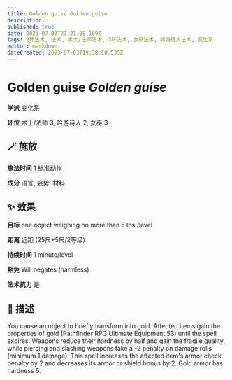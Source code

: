 ```yaml
---
title: Golden guise Golden guise
description: 
published: true
date: 2023-07-03T21:21:08.169Z
tags: 2环法术, 法术, 术士/法师法术, 3环法术, 女巫法术, 吟游诗人法术, 变化系
editor: markdown
dateCreated: 2023-07-03T19:38:18.535Z
---
```


# **Golden guise** *Golden guise*

**学派** 变化系 

**环位** 术士/法师 3, 吟游诗人 2, 女巫 3

## 🪄 施放

**施法时间** 1 标准动作

**成分** 语言, 姿势, 材料

## ✨ 效果 

**目标** one object weighing no more than 5 lbs./level 

**距离** 近距 (25尺+5尺/2等级)  

**持续时间** 1 minute/level 

**豁免** Will negates (harmless)

**法术抗力** 是

## 📖 描述

You cause an object to briefly transform into gold. Affected items gain the properties of gold (Pathfinder RPG Ultimate Equipment 53) until the spell expires. Weapons reduce their hardness by half and gain the fragile quality, while piercing and slashing weapons take a -2 penalty on damage rolls (minimum 1 damage). This spell increases the affected item's armor check penalty by 2 and decreases its armor or shield bonus by 2. Gold armor has hardness 5.
    